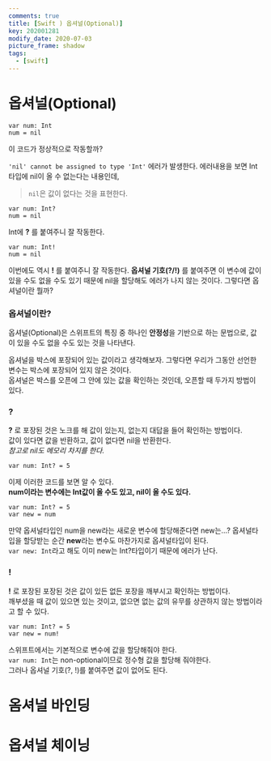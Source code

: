 ```yaml
---
comments: true
title: [Swift ) 옵셔널(Optional)]
key: 202001281
modify_date: 2020-07-03
picture_frame: shadow
tags:
  - [swift]
---
```

 
# 옵셔널(Optional)
 
```
var num: Int
num = nil
```
이 코드가 정상적으로 작동할까?
 
`'nil' cannot be assigned to type 'Int'` 에러가 발생한다.
에러내용을 보면 Int 타입에 nil이 올 수 없는다는 내용인데,   
> `nil`은 값이 없다는 것을 표현한다.
 
```
var num: Int?
num = nil
```
Int에 **?** 를 붙여주니 잘 작동한다.
```
var num: Int!
num = nil
```
이번에도 역시 **!** 를 붙여주니 잘 작동한다.
**옵셔널 기호(?/!)** 를 붙여주면 이 변수에 값이 있을 수도 없을 수도 있기 때문에 nil을 할당해도 에러가 나지 않는 것이다.
그렇다면 옵셔널이란 뭘까?
 
### 옵셔널이란?
 
옵셔널(Optional)은 스위프트의 특징 중 하나인 **안정성**을 기반으로 하는 문법으로, 값이 있을 수도 없을 수도 있는 것을 나타낸다.   
 
옵셔널을 박스에 포장되어 있는 값이라고 생각해보자.
그렇다면 우리가 그동안 선언한 변수는 박스에 포장되어 있지 않은 것이다.   
옵셔널은 박스를 오픈에 그 안에 있는 값을 확인하는 것인데, 오픈할 때 두가지 방법이 있다.
 
### ?
 
**?** 로 포장된 것은 노크를 해 값이 있는지, 없는지 대답을 들어 확인하는 방법이다.   
값이 있다면 값을 반환하고, 값이 없다면 nil을 반환한다.   
*참고로 nil도 메모리 차지를 한다.*
 
```
var num: Int? = 5
```
이제 이러한 코드를 보면 알 수 있다.   
**num이라는 변수에는 Int값이 올 수도 있고, nil이 올 수도 있다.**
```
var num: Int? = 5
var new = num
```
만약 옵셔널타입인 num을 new라는 새로운 변수에 할당해준다면 new는...?
옵셔널타입을 할당받는 순간 **new**라는 변수도 마찬가지로 옵셔널타입이 된다.   
`var new: Int`라고 해도 이미 new는 Int?타입이기 때문에 에러가 난다.
 
### !
 
**!** 로 포장된 포장된 것은 값이 있든 없든 포장을 깨부시고 확인하는 방법이다.   
깨부셨을 때 값이 있으면 있는 것이고, 없으면 없는 값의 유무를 상관하지 않는 방법이라고 할 수 있다.   
```
var num: Int? = 5
var new = num!
```


스위프트에서는 기본적으로 변수에 값을 할당해줘야 한다.   
`var num: Int`는 non-optional이므로 정수형 값을 할당해 줘야한다.   
그러나 옵셔널 기호(?, !)를 붙여주면 값이 없어도 된다.   

 
# 옴셔널 바인딩

# 옵셔널 체이닝
